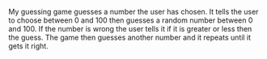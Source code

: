 My guessing game guesses a number the user has chosen. It tells the user to choose between 0 and 100 then guesses a random number between 0 and 100. If the number is wrong the user tells it if it is greater or less then the guess. The game then guesses another number and it repeats until it gets it right.
